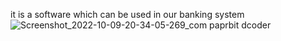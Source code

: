 it is a software which can be used in our banking system ![Screenshot_2022-10-09-20-34-05-269_com paprbit dcoder](https://user-images.githubusercontent.com/105304169/194764394-1107495d-0ee3-442e-a7ec-bcaf63b378fb.jpg)
